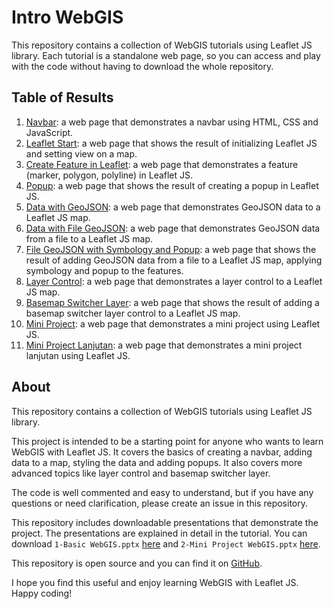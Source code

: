 # Intro WebGIS

This repository contains a collection of WebGIS tutorials using Leaflet JS library. Each tutorial is a standalone web page, so you can access and play with the code without having to download the whole repository.

## Table of Results

1. [Navbar](https://zakialawi02.github.io/intro-webgis/1-navbar): a web page that demonstrates a navbar using HTML, CSS and JavaScript.
2. [Leaflet Start](https://zakialawi02.github.io/intro-webgis/2-leaflet-start): a web page that shows the result of initializing Leaflet JS and setting view on a map.
3. [Create Feature in Leaflet](https://zakialawi02.github.io/intro-webgis/3-leaflet-createData): a web page that demonstrates a feature (marker, polygon, polyline) in Leaflet JS.
4. [Popup](https://zakialawi02.github.io/intro-webgis/4-leaflet-popup): a web page that shows the result of creating a popup in Leaflet JS.
5. [Data with GeoJSON](https://zakialawi02.github.io/intro-webgis/5-leaflet-geojson): a web page that demonstrates GeoJSON data to a Leaflet JS map.
6. [Data with File GeoJSON](https://zakialawi02.github.io/intro-webgis/6-leaflet-geojson-2): a web page that demonstrates GeoJSON data from a file to a Leaflet JS map.
7. [File GeoJSON with Symbology and Popup](https://zakialawi02.github.io/intro-webgis/7-leaflet-geojson-2-modify): a web page that shows the result of adding GeoJSON data from a file to a Leaflet JS map, applying symbology and popup to the features.
8. [Layer Control](https://zakialawi02.github.io/intro-webgis/8-leaflet-layer): a web page that demonstrates a layer control to a Leaflet JS map.
9. [Basemap Switcher Layer](https://zakialawi02.github.io/intro-webgis/9-leaflet-basemapLayer): a web page that shows the result of adding a basemap switcher layer control to a Leaflet JS map.
10. [Mini Project](https://zakialawi02.github.io/intro-webgis/10-mini-project): a web page that demonstrates a mini project using Leaflet JS.
11. [Mini Project Lanjutan](https://zakialawi02.github.io/intro-webgis/11-mini-project-lanjutan): a web page that demonstrates a mini project lanjutan using Leaflet JS.

## About

This repository contains a collection of WebGIS tutorials using Leaflet JS library.

This project is intended to be a starting point for anyone who wants to learn WebGIS with Leaflet JS. It covers the basics of creating a navbar, adding data to a map, styling the data and adding popups. It also covers more advanced topics like layer control and basemap switcher layer.

The code is well commented and easy to understand, but if you have any questions or need clarification, please create an issue in this repository.

This repository includes downloadable presentations that demonstrate the project. The presentations are explained in detail in the tutorial. You can download `1-Basic WebGIS.pptx` [here](https://raw.githubusercontent.com/zakialawi02/intro-webgis/master/1-Basic%20WebGIS.pptx) and `2-Mini Project WebGIS.pptx` [here](https://github.com/zakialawi02/intro-webgis/raw/master/2-Mini%20Project%20WebGIS.pptx).

This repository is open source and you can find it on [GitHub](https://github.com/zakialawi02/intro-webgis).

I hope you find this useful and enjoy learning WebGIS with Leaflet JS. Happy coding!
